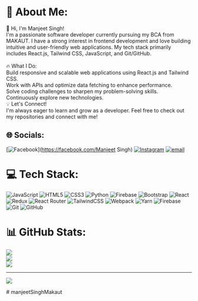 # 💫 About Me:
👋 Hi, I'm Manjeet Singh!<br>I'm a passionate software developer currently pursuing my BCA from MAKAUT. I have a strong interest in frontend development and love building intuitive and user-friendly web applications. My tech stack primarily includes React.js, Tailwind CSS, JavaScript, and Git/GitHub.<br><br>🔥 What I Do:<br>Build responsive and scalable web applications using React.js and Tailwind CSS.<br>Work with APIs and optimize data fetching to enhance performance.<br>Solve coding challenges to sharpen my problem-solving skills.<br>Continuously explore new technologies.<br>💡 Let's Connect!<br>I'm always eager to learn and grow as a developer. Feel free to check out my repositories and connect with me!


## 🌐 Socials:
[![Facebook](https://img.shields.io/badge/Facebook-%231877F2.svg?logo=Facebook&logoColor=white)](https://facebook.com/Manjeet Singh) [![Instagram](https://img.shields.io/badge/Instagram-%23E4405F.svg?logo=Instagram&logoColor=white)](https://instagram.com/mnjt_001) [![email](https://img.shields.io/badge/Email-D14836?logo=gmail&logoColor=white)](mailto:manjeetsingh.makaut@gmail.com) 

# 💻 Tech Stack:
![JavaScript](https://img.shields.io/badge/javascript-%23323330.svg?style=for-the-badge&logo=javascript&logoColor=%23F7DF1E) ![HTML5](https://img.shields.io/badge/html5-%23E34F26.svg?style=for-the-badge&logo=html5&logoColor=white) ![CSS3](https://img.shields.io/badge/css3-%231572B6.svg?style=for-the-badge&logo=css3&logoColor=white) ![Python](https://img.shields.io/badge/python-3670A0?style=for-the-badge&logo=python&logoColor=ffdd54) ![Firebase](https://img.shields.io/badge/firebase-%23039BE5.svg?style=for-the-badge&logo=firebase) ![Bootstrap](https://img.shields.io/badge/bootstrap-%238511FA.svg?style=for-the-badge&logo=bootstrap&logoColor=white) ![React](https://img.shields.io/badge/react-%2320232a.svg?style=for-the-badge&logo=react&logoColor=%2361DAFB) ![Redux](https://img.shields.io/badge/redux-%23593d88.svg?style=for-the-badge&logo=redux&logoColor=white) ![React Router](https://img.shields.io/badge/React_Router-CA4245?style=for-the-badge&logo=react-router&logoColor=white) ![TailwindCSS](https://img.shields.io/badge/tailwindcss-%2338B2AC.svg?style=for-the-badge&logo=tailwind-css&logoColor=white) ![Webpack](https://img.shields.io/badge/webpack-%238DD6F9.svg?style=for-the-badge&logo=webpack&logoColor=black) ![Yarn](https://img.shields.io/badge/yarn-%232C8EBB.svg?style=for-the-badge&logo=yarn&logoColor=white) ![Firebase](https://img.shields.io/badge/firebase-a08021?style=for-the-badge&logo=firebase&logoColor=ffcd34) ![Git](https://img.shields.io/badge/git-%23F05033.svg?style=for-the-badge&logo=git&logoColor=white) ![GitHub](https://img.shields.io/badge/github-%23121011.svg?style=for-the-badge&logo=github&logoColor=white)
# 📊 GitHub Stats:
![](https://github-readme-stats.vercel.app/api?username=manjeetSinghMakaut&theme=dark&hide_border=false&include_all_commits=false&count_private=false)<br/>
![](https://github-readme-streak-stats.herokuapp.com/?user=manjeetSinghMakaut&theme=dark&hide_border=false)<br/>
![](https://github-readme-stats.vercel.app/api/top-langs/?username=manjeetSinghMakaut&theme=dark&hide_border=false&include_all_commits=false&count_private=false&layout=compact)

---
[![](https://visitcount.itsvg.in/api?id=manjeetSinghMakaut&icon=0&color=0)](https://visitcount.itsvg.in)

<!-- Proudly created with GPRM ( https://gprm.itsvg.in ) -->#   m a n j e e t S i n g h M a k a u t  
 